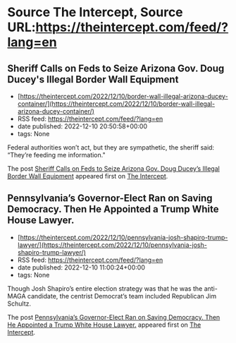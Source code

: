# Source The Intercept, Source URL:https://theintercept.com/feed/?lang=en

## Sheriff Calls on Feds to Seize Arizona Gov. Doug Ducey's Illegal Border Wall Equipment
 - [https://theintercept.com/2022/12/10/border-wall-illegal-arizona-ducey-container/](https://theintercept.com/2022/12/10/border-wall-illegal-arizona-ducey-container/)
 - RSS feed: https://theintercept.com/feed/?lang=en
 - date published: 2022-12-10 20:50:58+00:00
 - tags: None

<p>Federal authorities won’t act, but they are sympathetic, the sheriff said: “They’re feeding me information."</p>
<p>The post <a href="https://theintercept.com/2022/12/10/border-wall-illegal-arizona-ducey-container/" rel="nofollow">Sheriff Calls on Feds to Seize Arizona Gov. Doug Ducey&#8217;s Illegal Border Wall Equipment</a> appeared first on <a href="https://theintercept.com" rel="nofollow">The Intercept</a>.</p>

## Pennsylvania’s Governor-Elect Ran on Saving Democracy. Then He Appointed a Trump White House Lawyer.
 - [https://theintercept.com/2022/12/10/pennsylvania-josh-shapiro-trump-lawyer/](https://theintercept.com/2022/12/10/pennsylvania-josh-shapiro-trump-lawyer/)
 - RSS feed: https://theintercept.com/feed/?lang=en
 - date published: 2022-12-10 11:00:24+00:00
 - tags: None

<p>Though Josh Shapiro’s entire election strategy was that he was the anti-MAGA candidate, the centrist Democrat’s team included Republican Jim Schultz.</p>
<p>The post <a href="https://theintercept.com/2022/12/10/pennsylvania-josh-shapiro-trump-lawyer/" rel="nofollow">Pennsylvania’s Governor-Elect Ran on Saving Democracy. Then He Appointed a Trump White House Lawyer.</a> appeared first on <a href="https://theintercept.com" rel="nofollow">The Intercept</a>.</p>
